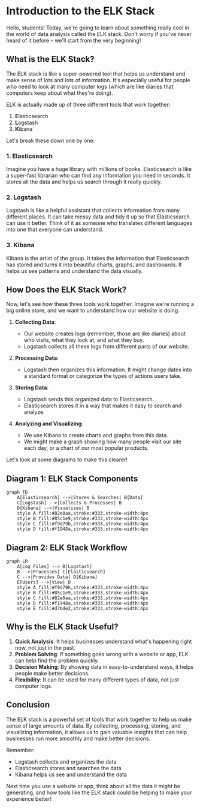 # Introduction to the ELK Stack

Hello, students! Today, we're going to learn about something really cool in the world of data analysis called the ELK stack. Don't worry if you've never heard of it before – we'll start from the very beginning!

## What is the ELK Stack?

The ELK stack is like a super-powered tool that helps us understand and make sense of lots and lots of information. It's especially useful for people who need to look at many computer logs (which are like diaries that computers keep about what they're doing).

ELK is actually made up of three different tools that work together:

1. **E**lasticsearch
2. **L**ogstash
3. **K**ibana

Let's break these down one by one:

### 1. Elasticsearch

Imagine you have a huge library with millions of books. Elasticsearch is like a super-fast librarian who can find any information you need in seconds. It stores all the data and helps us search through it really quickly.

### 2. Logstash

Logstash is like a helpful assistant that collects information from many different places. It can take messy data and tidy it up so that Elasticsearch can use it better. Think of it as someone who translates different languages into one that everyone can understand.

### 3. Kibana

Kibana is the artist of the group. It takes the information that Elasticsearch has stored and turns it into beautiful charts, graphs, and dashboards. It helps us see patterns and understand the data visually.

## How Does the ELK Stack Work?

Now, let's see how these three tools work together. Imagine we're running a big online store, and we want to understand how our website is doing.

1. **Collecting Data**: 
   - Our website creates logs (remember, those are like diaries) about who visits, what they look at, and what they buy.
   - Logstash collects all these logs from different parts of our website.

2. **Processing Data**:
   - Logstash then organizes this information. It might change dates into a standard format or categorize the types of actions users take.

3. **Storing Data**:
   - Logstash sends this organized data to Elasticsearch.
   - Elasticsearch stores it in a way that makes it easy to search and analyze.

4. **Analyzing and Visualizing**:
   - We use Kibana to create charts and graphs from this data.
   - We might make a graph showing how many people visit our site each day, or a chart of our most popular products.

Let's look at some diagrams to make this clearer!

## Diagram 1: ELK Stack Components

```mermaid
graph TD
    A[Elasticsearch] -->|Stores & Searches| B[Data]
    C[Logstash] -->|Collects & Processes| B
    D[Kibana] -->|Visualizes| B
    style A fill:#82e0aa,stroke:#333,stroke-width:4px
    style B fill:#85c1e9,stroke:#333,stroke-width:4px
    style C fill:#f9d79b,stroke:#333,stroke-width:4px
    style D fill:#f1948a,stroke:#333,stroke-width:4px
```

## Diagram 2: ELK Stack Workflow

```mermaid
graph LR
    A[Log Files] --> B[Logstash]
    B -->|Processes| C[Elasticsearch]
    C -->|Provides Data| D[Kibana]
    E[Users] -->|View| D
    style A fill:#f9d79b,stroke:#333,stroke-width:4px
    style B fill:#85c1e9,stroke:#333,stroke-width:4px
    style C fill:#82e0aa,stroke:#333,stroke-width:4px
    style D fill:#f1948a,stroke:#333,stroke-width:4px
    style E fill:#d7bde2,stroke:#333,stroke-width:4px
```

## Why is the ELK Stack Useful?

1. **Quick Analysis**: It helps businesses understand what's happening right now, not just in the past.
2. **Problem Solving**: If something goes wrong with a website or app, ELK can help find the problem quickly.
3. **Decision Making**: By showing data in easy-to-understand ways, it helps people make better decisions.
4. **Flexibility**: It can be used for many different types of data, not just computer logs.

## Conclusion

The ELK stack is a powerful set of tools that work together to help us make sense of large amounts of data. By collecting, processing, storing, and visualizing information, it allows us to gain valuable insights that can help businesses run more smoothly and make better decisions.

Remember:
- Logstash collects and organizes the data
- Elasticsearch stores and searches the data
- Kibana helps us see and understand the data

Next time you use a website or app, think about all the data it might be generating, and how tools like the ELK stack could be helping to make your experience better!
